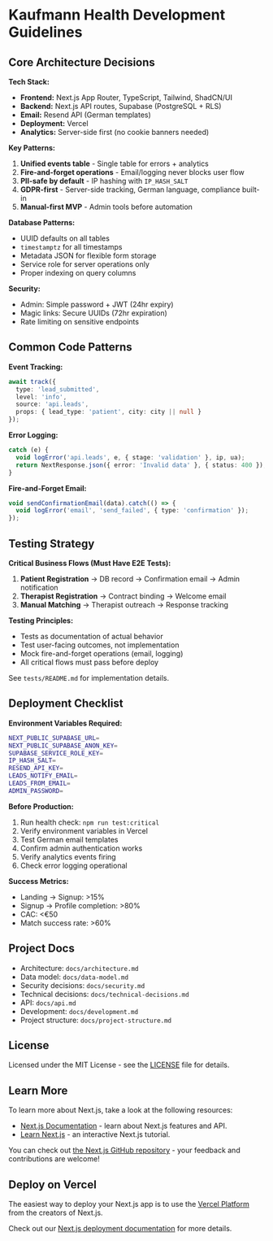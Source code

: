# Kaufmann Health Development Guidelines

## Core Architecture Decisions

**Tech Stack:**
- **Frontend:** Next.js App Router, TypeScript, Tailwind, ShadCN/UI
- **Backend:** Next.js API routes, Supabase (PostgreSQL + RLS)
- **Email:** Resend API (German templates)
- **Deployment:** Vercel
- **Analytics:** Server-side first (no cookie banners needed)

**Key Patterns:**
1. **Unified events table** - Single table for errors + analytics
2. **Fire-and-forget operations** - Email/logging never blocks user flow
3. **PII-safe by default** - IP hashing with `IP_HASH_SALT`
4. **GDPR-first** - Server-side tracking, German language, compliance built-in
5. **Manual-first MVP** - Admin tools before automation

**Database Patterns:**
- UUID defaults on all tables
- `timestamptz` for all timestamps
- Metadata JSON for flexible form storage
- Service role for server operations only
- Proper indexing on query columns

**Security:**
- Admin: Simple password + JWT (24hr expiry)
- Magic links: Secure UUIDs (72hr expiration)
- Rate limiting on sensitive endpoints

## Common Code Patterns

**Event Tracking:**
```typescript
await track({
  type: 'lead_submitted',
  level: 'info',
  source: 'api.leads',
  props: { lead_type: 'patient', city: city || null }
});
```

**Error Logging:**
```typescript
catch (e) {
  void logError('api.leads', e, { stage: 'validation' }, ip, ua);
  return NextResponse.json({ error: 'Invalid data' }, { status: 400 });
}
```

**Fire-and-Forget Email:**
```typescript
void sendConfirmationEmail(data).catch(() => {
  void logError('email', 'send_failed', { type: 'confirmation' });
});
```

## Testing Strategy

**Critical Business Flows (Must Have E2E Tests):**
1. **Patient Registration** → DB record → Confirmation email → Admin notification
2. **Therapist Registration** → Contract binding → Welcome email
3. **Manual Matching** → Therapist outreach → Response tracking

**Testing Principles:**
- Tests as documentation of actual behavior
- Test user-facing outcomes, not implementation
- Mock fire-and-forget operations (email, logging)
- All critical flows must pass before deploy

See `tests/README.md` for implementation details.

## Deployment Checklist

**Environment Variables Required:**
```bash
NEXT_PUBLIC_SUPABASE_URL=
NEXT_PUBLIC_SUPABASE_ANON_KEY=
SUPABASE_SERVICE_ROLE_KEY=
IP_HASH_SALT=
RESEND_API_KEY=
LEADS_NOTIFY_EMAIL=
LEADS_FROM_EMAIL=
ADMIN_PASSWORD=
```

**Before Production:**
1. Run health check: `npm run test:critical`
2. Verify environment variables in Vercel
3. Test German email templates
4. Confirm admin authentication works
5. Verify analytics events firing
6. Check error logging operational

**Success Metrics:**
- Landing → Signup: >15%
- Signup → Profile completion: >80%
- CAC: <€50
- Match success rate: >60%

## Project Docs
- Architecture: `docs/architecture.md`
- Data model: `docs/data-model.md`
- Security decisions: `docs/security.md`
- Technical decisions: `docs/technical-decisions.md`
- API: `docs/api.md`
- Development: `docs/development.md`
- Project structure: `docs/project-structure.md`

## License
Licensed under the MIT License - see the [LICENSE](LICENSE) file for details.

## Learn More

To learn more about Next.js, take a look at the following resources:

- [Next.js Documentation](https://nextjs.org/docs) - learn about Next.js features and API.
- [Learn Next.js](https://nextjs.org/learn) - an interactive Next.js tutorial.

You can check out [the Next.js GitHub repository](https://github.com/vercel/next.js) - your feedback and contributions are welcome!

## Deploy on Vercel

The easiest way to deploy your Next.js app is to use the [Vercel Platform](https://vercel.com/new?utm_medium=default-template&filter=next.js&utm_source=create-next-app&utm_campaign=create-next-app-readme) from the creators of Next.js.

Check out our [Next.js deployment documentation](https://nextjs.org/docs/app/building-your-application/deploying) for more details.

